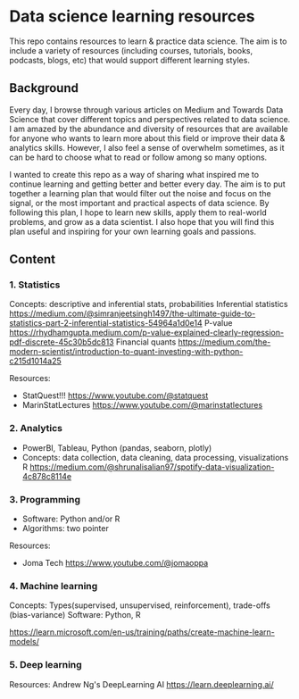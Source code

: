 # Data science learning resources
This repo contains resources to learn & practice data science. The aim is to include a variety of resources (including courses, tutorials, books, podcasts, blogs, etc) that would support different learning styles.

## Background
Every day, I browse through various articles on Medium and Towards Data Science that cover different topics and perspectives related to data science. I am amazed by the abundance and diversity of resources that are available for anyone who wants to learn more about this field or improve their data & analytics skills. However, I also feel a sense of overwhelm sometimes, as it can be hard to choose what to read or follow among so many options. 

I wanted to create this repo as a way of sharing what inspired me to continue learning and getting better and better every day. The aim is to put together a learning plan that would filter out the noise and focus on the signal, or the most important and practical aspects of data science. By following this plan, I hope to learn new skills, apply them to real-world problems, and grow as a data scientist. I also hope that you will find this plan useful and inspiring for your own learning goals and passions.

## Content
### 1. Statistics
Concepts: descriptive and inferential stats, probabilities
Inferential statistics  https://medium.com/@simranjeetsingh1497/the-ultimate-guide-to-statistics-part-2-inferential-statistics-54964a1d0e14
P-value https://rhydhamgupta.medium.com/p-value-explained-clearly-regression-pdf-discrete-45c30b5dc813
Financial quants https://medium.com/the-modern-scientist/introduction-to-quant-investing-with-python-c215d1014a25

Resources:
- StatQuest!!! https://www.youtube.com/@statquest
- MarinStatLectures https://www.youtube.com/@marinstatlectures

### 2. Analytics
- PowerBI, Tableau, Python (pandas, seaborn, plotly)
- Concepts: data collection, data cleaning, data processing, visualizations
R
https://medium.com/@shrunalisalian97/spotify-data-visualization-4c878c8114e
### 3. Programming
- Software: Python and/or R
- Algorithms: two pointer

Resources:
- Joma Tech https://www.youtube.com/@jomaoppa
### 4. Machine learning
Concepts: Types(supervised, unsupervised, reinforcement), trade-offs (bias-variance)
Software: Python, R

https://learn.microsoft.com/en-us/training/paths/create-machine-learn-models/
### 5. Deep learning

Resources:
Andrew Ng's DeepLearning AI https://learn.deeplearning.ai/
